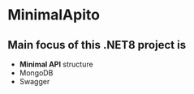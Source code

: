 # MinimalApito

## Main focus of this .NET8 project is

- **Minimal API** structure
- MongoDB
- Swagger
